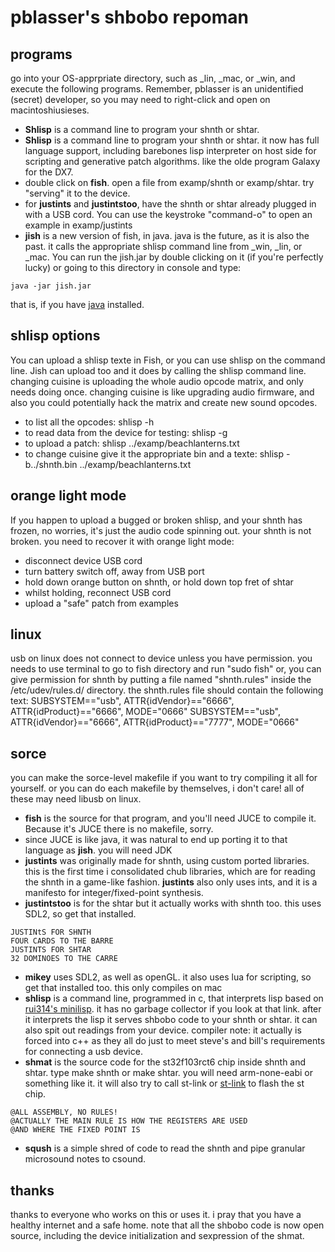 # pblasser's shbobo repoman

## programs
 go into your OS-apprpriate directory, such as _lin, _mac, or _win, 
 and execute the following programs. Remember, pblasser is an unidentified
 (secret) developer, so you may need to right-click and open on macintoshiusieses.
* **Shlisp** is a command line to program your shnth or shtar.
* **Shlisp** is a command line to program your shnth or shtar.
it now has full language support, including barebones
lisp interpreter on host side for scripting and generative 
patch algorithms. like the olde program Galaxy for the DX7.
* double click on **fish**. open a file from examp/shnth or
examp/shtar. try "serving" it to the device.
* for **justints** and **justintstoo**, have the shnth or shtar already 
plugged in with a USB cord. You can use the keystroke
"command-o" to open an example in examp/justints
* **jish** is a new version of fish, in java. java is the future, 
as it is also the past.
it calls the appropriate shlisp command line from _win,
_lin, or _mac. You can run the jish.jar
by double clicking on it (if you're perfectly lucky) or 
going to this directory in console and type:
```
java -jar jish.jar
```
that is, if you have [java](https://www.java.com/en/download/) installed.

## shlisp options
You can upload a shlisp texte in Fish, or you can use shlisp 
on the command line. Jish can upload too and it does by 
calling the shlisp command line. changing cuisine is uploading
the whole audio opcode matrix, and only needs doing once.
changing cuisine is like upgrading audio firmware, and also
you could potentially hack the matrix and create new sound opcodes.
* to list all the opcodes: shlisp -h
* to read data from the device for testing: shlisp -g
* to upload a patch: shlisp ../examp/beachlanterns.txt
* to change cuisine give it the appropriate bin and a texte: shlisp -b../shnth.bin ../examp/beachlanterns.txt

## orange light mode
If you happen to upload a bugged or broken shlisp, and your shnth has frozen,
no worries, it's just the audio code spinning out. your shnth is not broken.
you need to recover it with orange light mode:
* disconnect device USB cord
* turn battery switch off, away from USB port
* hold down orange button on shnth, or hold down top fret of shtar
* whilst holding, reconnect USB cord
* upload a "safe" patch from examples

## linux
usb on linux does not connect to device unless you have permission.
you needs to use terminal to go to fish directory and run "sudo fish"
or, you can give permission for shnth by putting a file named "shnth.rules" inside the 
/etc/udev/rules.d/ directory.
the shnth.rules file should contain the following text:
SUBSYSTEM=="usb", ATTR{idVendor}=="6666", ATTR{idProduct}=="6666", MODE="0666"
SUBSYSTEM=="usb", ATTR{idVendor}=="6666", ATTR{idProduct}=="7777", MODE="0666"

## sorce
you can make the sorce-level makefile if you want to try compiling
it all for yourself. or you can do each makefile by themselves, i don't care!
all of these may need libusb on linux.
* **fish** is the source for that program, and you'll need JUCE
to compile it. Because it's JUCE there is no makefile, sorry.
* since JUCE is like java, it was natural to end up porting it to
that language as **jish**. you will need JDK
* **justints** was originally made for shnth, using custom ported
libraries. this is the first time i consolidated chub libraries,
which are for reading the shnth in a game-like fashion. **justints**
also only uses ints, and it is a manifesto for integer/fixed-point synthesis.
* **justintstoo** is for the shtar but it actually works with shnth too.
this uses SDL2, so get that installed.
```
JUSTINtS FOR SHNTH
FOUR CARDS TO THE BARRE
JUSTINTS FOR SHTAR
32 DOMINOES TO THE CARRE
```
* **mikey** uses SDL2, as well as openGL. it also uses lua for scripting,
so get that installed too. this only compiles on mac
* **shlisp** is a command line, programmed in c, that interprets
lisp based on [rui314's minilisp](https://github.com/rui314/minilisp/tree/nogc).
it has no garbage collector if you look at that link. after it interprets
the lisp it serves shbobo code to your shnth or shtar. it can also
spit out readings from your device. compiler note: it actually
is forced into c++ as they all do just to meet steve's 
and bill's requirements for connecting a usb device.
* **shmat** is the source code for the st32f103rct6 chip inside shnth
and shtar. type make shnth or make shtar. 
you will need arm-none-eabi or something like it. it will also
try to call st-link or [st-link](https://github.com/stlink-org/stlink) to flash the st chip. 
```
@ALL ASSEMBLY, NO RULES!
@ACTUALLY THE MAIN RULE IS HOW THE REGISTERS ARE USED
@AND WHERE THE FIXED POINT IS
```
* **sqush** is a simple shred of code to read the shnth
and pipe granular microsound notes to csound.

## thanks
thanks to everyone who works on this or uses it. i pray that
you have a healthy internet and a safe home. note that all the 
shbobo code is now open source, including the device initialization
and sexpression of the shmat.


